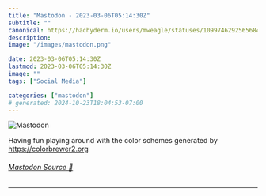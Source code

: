 ```yaml
---
title: "Mastodon - 2023-03-06T05:14:30Z"
subtitle: ""
canonical: https://hachyderm.io/users/mweagle/statuses/109974629256568473
description:
image: "/images/mastodon.png"

date: 2023-03-06T05:14:30Z
lastmod: 2023-03-06T05:14:30Z
image: ""
tags: ["Social Media"]

categories: ["mastodon"]
# generated: 2024-10-23T18:04:53-07:00
---
```

![Mastodon](/images/mastodon.png)

<p>Having fun playing around with the color schemes generated by <a href="https://colorbrewer2.org" target="_blank" rel="nofollow noopener noreferrer" translate="no"><span class="invisible">https://</span><span class="">colorbrewer2.org</span><span class="invisible"></span></a></p>


###### [Mastodon Source 🐘](https://hachyderm.io/@mweagle/109974629256568473)

___
